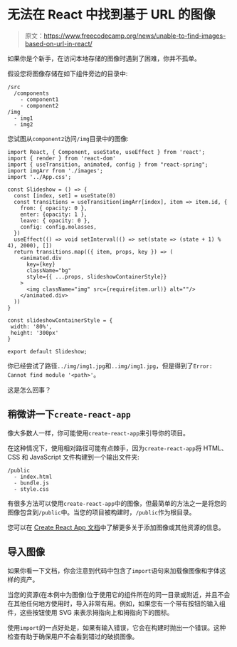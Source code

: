 # 无法在 React 中找到基于 URL 的图像

> 原文：<https://www.freecodecamp.org/news/unable-to-find-images-based-on-url-in-react/>

如果你是个新手，在访问本地存储的图像时遇到了困难，你并不孤单。

假设您将图像存储在如下组件旁边的目录中:

```
/src
  /components
    - component1
    - component2
/img
  - img1
  - img2
```

您试图从`component2`访问`/img`目录中的图像:

```
import React, { Component, useState, useEffect } from 'react';
import { render } from 'react-dom'
import { useTransition, animated, config } from "react-spring";
import imgArr from './images';
import '../App.css';

const Slideshow = () => {
  const [index, set] = useState(0)
  const transitions = useTransition(imgArr[index], item => item.id, {
    from: { opacity: 0 },
    enter: {opacity: 1 },
    leave: { opacity: 0 },
    config: config.molasses,
  })
  useEffect(() => void setInterval(() => set(state => (state + 1) % 4), 2000), [])
  return transitions.map(({ item, props, key }) => (
    <animated.div
      key={key}
      className="bg"
      style={{ ...props, slideshowContainerStyle}}
    >
      <img className="img" src={require(item.url)} alt=""/>
    </animated.div>
  ))
}

const slideshowContainerStyle = {
 width: '80%',
 height: '300px'
}

export default Slideshow; 
```

你已经尝试了路径`../img/img1.jpg`和`..img/img1.jpg`，但是得到了`Error: Cannot find module '<path>'`。

这是怎么回事？

## 稍微讲一下`create-react-app`

像大多数人一样，你可能使用`create-react-app`来引导你的项目。

在这种情况下，使用相对路径可能有点棘手，因为`create-react-app`将 HTML、CSS 和 JavaScript 文件构建到一个输出文件夹:

```
/public
  - index.html
  - bundle.js
  - style.css
```

有很多方法可以使用`create-react-app`中的图像，但最简单的方法之一是将您的图像包含到`/public`中。当您的项目被构建时，`/public`作为根目录。

您可以在 [Create React App 文档](https://create-react-app.dev/docs/adding-images-fonts-and-files/)中了解更多关于添加图像或其他资源的信息。

## 导入图像

如果你看一下文档，你会注意到代码中包含了`import`语句来加载像图像和字体这样的资产。

当您的资源(在本例中为图像)位于使用它的组件所在的同一目录或附近，并且不会在其他任何地方使用时，导入非常有用。例如，如果您有一个带有按钮的输入组件，这些按钮使用 SVG 来表示拇指向上和拇指向下的图标。

使用`import`的一点好处是，如果有输入错误，它会在构建时抛出一个错误。这种检查有助于确保用户不会看到错过的破损图像。